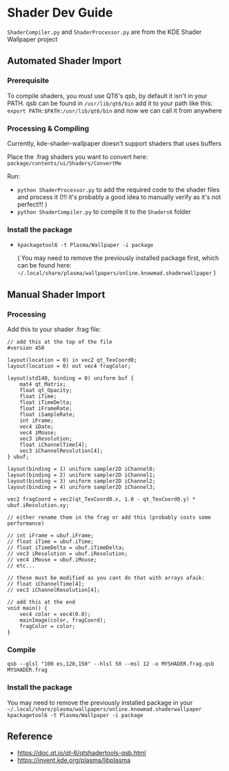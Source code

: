 # Shader Dev Guide

`ShaderCompiler.py` and `ShaderProcessor.py` are from the KDE Shader Wallpaper project

## Automated Shader Import

### Prerequisite 
To compile shaders, you must use QT6's qsb, by default it isn't in your PATH.
qsb can be found in `/usr/lib/qt6/bin` 
add it to your path like this: `export PATH:$PATH:/usr/lib/qt6/bin` and now we can call it from anywhere

### Processing & Compiling
Currently, kde-shader-wallpaper doesn't support shaders that uses buffers

Place the .frag shaders you want to convert here: `package/contents/ui/Shaders/ConvertMe`

Run:
- `python ShaderProcessor.py` to add the required code to the shader files and process it (!!! it's probably a good idea to manually verify as it's not perfect!!! )
- `python ShaderCompiler.py` to compile it to the `Shaders6` folder

### Install the package
- `kpackagetool6 -t Plasma/Wallpaper -i package`

    ( You may need to remove the previously installed package first, which can be found here: `~/.local/share/plasma/wallpapers/online.knowmad.shaderwallpaper` )


## Manual Shader Import

### Processing

Add this to your shader .frag file:

```hlsl
// add this at the top of the file
#version 450

layout(location = 0) in vec2 qt_TexCoord0;
layout(location = 0) out vec4 fragColor;

layout(std140, binding = 0) uniform buf { 
    mat4 qt_Matrix;
    float qt_Opacity;
    float iTime;
    float iTimeDelta;
    float iFrameRate;
    float iSampleRate;
    int iFrame;
    vec4 iDate;
    vec4 iMouse;
    vec3 iResolution;
    float iChannelTime[4];
    vec3 iChannelResolution[4];
} ubuf;

layout(binding = 1) uniform sampler2D iChannel0;
layout(binding = 2) uniform sampler2D iChannel1;
layout(binding = 3) uniform sampler2D iChannel2;
layout(binding = 4) uniform sampler2D iChannel3;

vec2 fragCoord = vec2(qt_TexCoord0.x, 1.0 - qt_TexCoord0.y) * ubuf.iResolution.xy;

// either rename them in the frag or add this (probably costs some performance)

// int iFrame = ubuf.iFrame;
// float iTime = ubuf.iTime;
// float iTimeDelta = ubuf.iTimeDelta;
// vec3 iResolution = ubuf.iResolution;
// vec4 iMouse = ubuf.iMouse;
// etc...

// these must be modified as you cant do that with arrays afaik:
// float iChannelTime[4];
// vec3 iChannelResolution[4];

// add this at the end
void main() {
    vec4 color = vec4(0.0);
    mainImage(color, fragCoord);
    fragColor = color;
}
```

### Compile
`qsb --glsl "100 es,120,150" --hlsl 50 --msl 12 -o MYSHADER.frag.qsb MYSHADER.frag`


### Install the package
You may need to remove the previously installed package in your `~/.local/share/plasma/wallpapers/online.knowmad.shaderwallpaper`
`kpackagetool6 -t Plasma/Wallpaper -i package`



## Reference

- https://doc.qt.io/qt-6/qtshadertools-qsb.html
- https://invent.kde.org/plasma/libplasma

